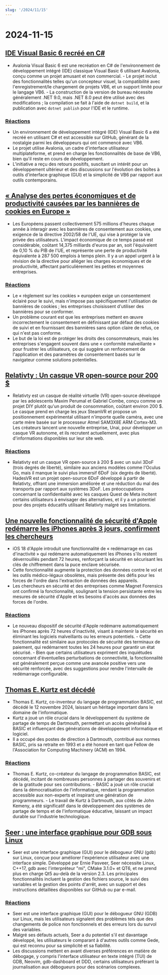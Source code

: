 ```yaml
---
slug: '/2024/11/15'
---
```


# 2024-11-15

## [IDE Visual Basic 6 recréé en C#](https://github.com/BAndysc/AvaloniaVisualBasic6)

- Avalonia Visual Basic 6 est une recréation en C# de l'environnement de développement intégré (IDE) classique Visual Basic 6 utilisant Avalonia, conçu comme un projet amusant et non commercial. - Le projet inclut des fonctionnalités telles qu'un concepteur visuel, la compatibilité avec l'enregistrement/le chargement de projets VB6, et un support limité pour le langage VB6. - La construction de la version de bureau nécessite généralement .NET 9.0, mais .NET 8.0 peut être utilisé avec des modifications ; la compilation se fait à l'aide de `dotnet build`, et la publication avec `dotnet publish` pour l'IDE et le runtime.

### [Réactions](https://news.ycombinator.com/item?id=42141587)

- Un environnement de développement intégré (IDE) Visual Basic 6 a été recréé en utilisant C# et est accessible sur GitHub, générant de la nostalgie parmi les développeurs qui ont commencé avec VB6.
- Le projet utilise Avalonia, un cadre d'interface utilisateur multiplateforme, et prend en charge les fonctionnalités de base de VB6, bien qu'il reste en cours de développement.
- L'initiative a reçu des retours positifs, suscitant un intérêt pour un développement ultérieur et des discussions sur l'évolution des boîtes à outils d'interface graphique (GUI) et la simplicité de VB6 par rapport aux outils contemporains.

## [« Analyse des pertes économiques et de productivité causées par les bannières de cookies en Europe »](https://legiscope.com/blog/hidden-productivity-drain-cookie-banners.html)

- Les Européens passent collectivement 575 millions d'heures chaque année à interagir avec les bannières de consentement aux cookies, une exigence de la directive 2002/58 de l'UE, qui vise à protéger la vie privée des utilisateurs. L'impact économique de ce temps passé est considérable, coûtant 14,375 milliards d'euros par an, soit l'équivalent de 0,10 % du PIB de l'UE, et représente une perte de productivité équivalente à 287 500 emplois à temps plein. Il y a un appel urgent à la révision de la directive pour alléger les charges économiques et de productivité, affectant particulièrement les petites et moyennes entreprises.

### [Réactions](https://news.ycombinator.com/item?id=42141843)

- Le « règlement sur les cookies » européen exige un consentement éclairé pour le suivi, mais n'impose pas spécifiquement l'utilisation de bannières de cookies ; les entreprises choisissent d'utiliser des bannières pour se conformer.
- Un problème courant est que les entreprises mettent en œuvre incorrectement le consentement en définissant par défaut des cookies de suivi et en fournissant des bannières sans option claire de refus, ce qui n'est pas conforme.
- Le but de la loi est de protéger les droits des consommateurs, mais les entreprises s'engagent souvent dans une « conformité malveillante » pour frustrer les utilisateurs, ce qui suggère un renforcement de l'application et des paramètres de consentement basés sur le navigateur comme solutions potentielles.

## [Relativty : Un casque VR open-source pour 200 $](https://www.relativty.com/)

- Relativty est un casque de réalité virtuelle (VR) open-source développé par les adolescents Maxim Perumal et Gabriel Combe, conçu comme un projet DIY plutôt qu'un produit de consommation, coûtant environ 200 $. Le casque prend en charge les jeux SteamVR et propose un positionnement expérimental utilisant n'importe quelle caméra, avec une carte mère basée sur le processeur Atmel SAM3X8E ARM Cortex-M3. Les créateurs lancent une nouvelle entreprise, Unai, pour développer un casque VR autonome, et ils recrutent actuellement, avec plus d'informations disponibles sur leur site web.

### [Réactions](https://news.ycombinator.com/item?id=42143269)

- Relativty est un casque VR open-source à 200 $ avec un suivi 3DoF (trois degrés de liberté), similaire aux anciens modèles comme l'Oculus Go, mais il manque le suivi plus immersif 6DoF (six degrés de liberté). HadesVR est un projet open-source 6DoF développé à partir de Relativty, offrant une immersion améliorée et une réduction du mal des transports par rapport aux systèmes 3DoF. Les préoccupations concernant la confidentialité avec les casques Quest de Meta incitent certains utilisateurs à envisager des alternatives, et il y a un potentiel pour des projets éducatifs utilisant Relativty malgré ses limitations.

## [Une nouvelle fonctionnalité de sécurité d'Apple redémarre les iPhones après 3 jours, confirment les chercheurs](https://techcrunch.com/2024/11/14/new-apple-security-feature-reboots-iphones-after-3-days-researchers-confirm/)

- iOS 18 d'Apple introduit une fonctionnalité de « redémarrage en cas d'inactivité » qui redémarre automatiquement les iPhones s'ils restent déverrouillés pendant 72 heures, renforçant la sécurité en sécurisant les clés de chiffrement dans la puce enclave sécurisée.
- Cette fonctionnalité augmente la protection des données contre le vol et les outils médico-légaux obsolètes, mais présente des défis pour les forces de l'ordre dans l'extraction de données des appareils.
- Les chercheurs en sécurité et des entreprises comme Magnet Forensics ont confirmé la fonctionnalité, soulignant la tension persistante entre les mesures de sécurité d'Apple et les besoins d'accès aux données des forces de l'ordre.

### [Réactions](https://news.ycombinator.com/item?id=42143265)

- Le nouveau dispositif de sécurité d'Apple redémarre automatiquement les iPhones après 72 heures d'inactivité, visant à maintenir la sécurité en éliminant les logiciels malveillants ou les erreurs potentiels. - Cette fonctionnalité est similaire aux protocoles de sécurité des terminaux de paiement, qui redémarrent toutes les 24 heures pour garantir un état sécurisé. - Bien que certains utilisateurs expriment des inquiétudes concernant d'éventuelles perturbations de connectivité, la fonctionnalité est généralement perçue comme une avancée positive vers une sécurité renforcée, avec des suggestions pour rendre l'intervalle de redémarrage configurable.

## [Thomas E. Kurtz est décédé](https://computerhistory.org/blog/in-memoriam-thomas-e-kurtz-1928-2024/)

- Thomas E. Kurtz, co-inventeur du langage de programmation BASIC, est décédé le 12 novembre 2024, laissant un héritage important dans le domaine de l'informatique.
- Kurtz a joué un rôle crucial dans le développement du système de partage de temps de Dartmouth, permettant un accès généralisé à BASIC et influençant des générations de développement informatique et logiciel.
- Il a occupé des postes de direction à Dartmouth, contribué aux normes BASIC, pris sa retraite en 1993 et a été honoré en tant que Fellow de l'Association for Computing Machinery (ACM) en 1994.

### [Réactions](https://news.ycombinator.com/item?id=42141761)

- Thomas E. Kurtz, co-créateur du langage de programmation BASIC, est décédé, incitant de nombreuses personnes à partager des souvenirs et de la gratitude pour ses contributions. - BASIC a joué un rôle crucial dans la démocratisation de l'informatique, rendant la programmation accessible aux non-experts et inspirant une génération de programmeurs. - Le travail de Kurtz à Dartmouth, aux côtés de John Kemeny, a été significatif dans le développement des systèmes de partage de temps et de l'informatique éducative, laissant un impact durable sur l'industrie technologique.

## [Seer : une interface graphique pour GDB sous Linux](https://github.com/epasveer/seer)

- Seer est une interface graphique (GUI) pour le débogueur GNU (gdb) sur Linux, conçue pour améliorer l'expérience utilisateur avec une interface simple. Développé par Ernie Pasveer, Seer nécessite Linux, C++17, gdb avec l'interpréteur "mi", CMake 3.1.0+ et QT6, et ne prend plus en charge Qt5 au-delà de la version 2.3. Les principales fonctionnalités incluent la gestion des fichiers source, le suivi des variables et la gestion des points d'arrêt, avec un support et des instructions détaillées disponibles sur GitHub ou par e-mail.

### [Réactions](https://news.ycombinator.com/item?id=42146338)

- Seer est une interface graphique (GUI) pour le débogueur GNU (GDB) sur Linux, mais les utilisateurs signalent des problèmes tels que des changements de police non fonctionnels et des erreurs lors du survol des variables.
- Malgré ses défauts actuels, Seer a du potentiel s'il est davantage développé, les utilisateurs le comparant à d'autres outils comme Gede, qui est reconnu pour sa simplicité et sa fiabilité.
- Les discussions mettent en avant diverses préférences en matière de débogage, y compris l'interface utilisateur en texte intégré (TUI) de GDB, Neovim, gdb-dashboard et DDD, certains utilisateurs préférant la journalisation aux débogueurs pour des scénarios complexes.

<head>
  <meta property="og:title" content="IDE Visual Basic 6 recréé en C#" />
  <meta property="og:type" content="website" />
  <meta property="og:image" content="https://og.cho.sh/api/og/?title=IDE%20Visual%20Basic%206%20recr%C3%A9%C3%A9%20en%20C%23&subheading=vendredi%2015%20novembre%202024%3A%20R%C3%A9sum%C3%A9%20de%20Hacker%20News" />
</head>
